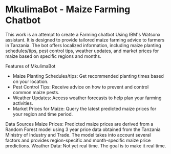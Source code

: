 # MkulimaBot - Maize Farming Chatbot

This work is an attempt to create a Farming chatbot Using IBM's Watsonx assistant. It is designed to provide tailored maize farming advice to farmers in Tanzania. The bot offers localized information, including maize planting schedules/tips, pest control tips, weather updates, and market prices for maize based on specific regions and months. 

Features of MkulimaBot
- Maize Planting Schedules/tips: Get recommended planting times based on your location.
- Pest Control Tips: Receive advice on how to prevent and control common maize pests.
- Weather Updates: Access weather forecasts to help plan your farming activities.
- Market Prices for Maize: Query the latest predicted maize prices for your region and time period.
  
Data Sources
Maize Prices: Predicted maize prices are derived from a Random Forest model using 3 year price data obtained from the Tanzania Ministry of Industry and Trade. The model takes into account several factors and provides region-specific and month-specific maize price predictions.
Weather Data: Not yet real time. The goal is to make it real time.
